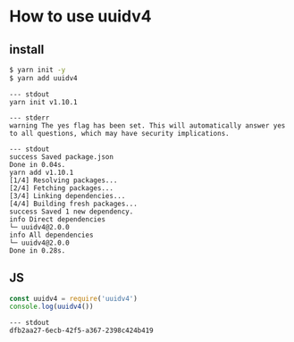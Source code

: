 # How to use uuidv4

## install

```sh {quiet}
$ yarn init -y
$ yarn add uuidv4
```


    --- stdout
    yarn init v1.10.1

    --- stderr
    warning The yes flag has been set. This will automatically answer yes to all questions, which may have security implications.

    --- stdout
    success Saved package.json
    Done in 0.04s.
    yarn add v1.10.1
    [1/4] Resolving packages...
    [2/4] Fetching packages...
    [3/4] Linking dependencies...
    [4/4] Building fresh packages...
    success Saved 1 new dependency.
    info Direct dependencies
    └─ uuidv4@2.0.0
    info All dependencies
    └─ uuidv4@2.0.0
    Done in 0.28s.


## JS

```js
const uuidv4 = require('uuidv4')
console.log(uuidv4())
```


    --- stdout
    dfb2aa27-6ecb-42f5-a367-2398c424b419

